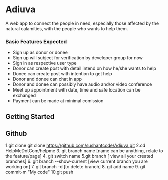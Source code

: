 # Adiuva
A web app to connect the people in need, especially those affected by the natural calamities, with the people who wants to help them.

### Basic Features Expected
* Sign up as donor or donee
* Sign up will subject for verification by developer group for now
* Sign in as respective user type
* Donor can create post with detail intend on how he/she wants to help
* Donee can create post with intention to get help
* Donor and donee can chat in app
* Donor and donee can possibly have audio and/or video conference
* Meet up appointment with date, time and safe location can be exchanged
* Payment can be made at minimal comission


## Getting Started

## Github
1.git clone git clone https://github.com/sushantcode/Adiuva.git
2.cd HelpMeDotCom/helpme
3. git branch name [name can be anything, relate to the feature/page]
4. git switch name
5.git branch [ view all your created branches]
6. git branch --show-current [view current branch you are working on]
7. git branch -d [to delete branch]
8. git add name
9. git commit-m "My code"
10.git push

